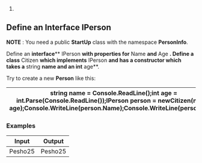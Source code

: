 1.
## Define an Interface IPerson

**NOTE** : You need a public **StartUp** class with the namespace **PersonInfo**.

Define an **interface**** IPerson **with properties for** Name **and** Age **. Define a class** Citizen **which implements** IPerson **and has a constructor which takes a** string ****name** and an **int**** age**.

Try to create a new **Person** like this:

| string name = Console.ReadLine();int age = int.Parse(Console.ReadLine());IPerson person = newCitizen(name, age);Console.WriteLine(person.Name);Console.WriteLine(person.Age); |
| --- |

### Examples

| **Input** | **Output** |
| --- | --- |
| Pesho25 | Pesho25 |

